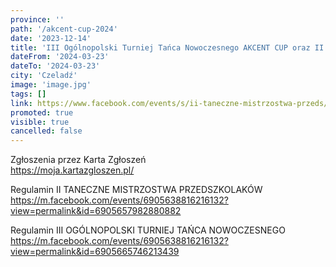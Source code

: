 ```yaml
---
province: ''
path: '/akcent-cup-2024'
date: '2023-12-14'
title: 'III Ogólnopolski Turniej Tańca Nowoczesnego AKCENT CUP oraz II Taneczne Mistrzostwa Przedszkolaków'
dateFrom: '2024-03-23'
dateTo: '2024-03-23'
city: 'Czeladź'
image: 'image.jpg'
tags: []
link: https://www.facebook.com/events/s/ii-taneczne-mistrzostwa-przeds/6905638816216132/
promoted: true
visible: true
cancelled: false
---
```

Zgłoszenia przez Karta Zgłoszeń \
https://moja.kartazgloszen.pl/

Regulamin II TANECZNE MISTRZOSTWA PRZEDSZKOLAKÓW \
https://m.facebook.com/events/6905638816216132?view=permalink&id=6905657982880882

Regulamin III OGÓLNOPOLSKI TURNIEJ TAŃCA NOWOCZESNEGO \
https://m.facebook.com/events/6905638816216132?view=permalink&id=6905665746213439 
